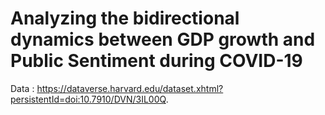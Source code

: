# Analyzing the bidirectional dynamics between GDP growth and Public Sentiment during COVID-19

Data : https://dataverse.harvard.edu/dataset.xhtml?persistentId=doi:10.7910/DVN/3IL00Q. 
